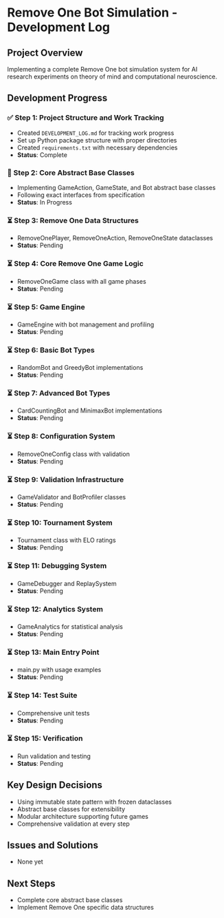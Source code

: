 # Remove One Bot Simulation - Development Log

## Project Overview
Implementing a complete Remove One bot simulation system for AI research experiments on theory of mind and computational neuroscience.

## Development Progress

### ✅ Step 1: Project Structure and Work Tracking
- Created `DEVELOPMENT_LOG.md` for tracking work progress
- Set up Python package structure with proper directories
- Created `requirements.txt` with necessary dependencies
- **Status**: Complete

### 🔄 Step 2: Core Abstract Base Classes
- Implementing GameAction, GameState, and Bot abstract base classes
- Following exact interfaces from specification
- **Status**: In Progress

### ⏳ Step 3: Remove One Data Structures
- RemoveOnePlayer, RemoveOneAction, RemoveOneState dataclasses
- **Status**: Pending

### ⏳ Step 4: Core Remove One Game Logic
- RemoveOneGame class with all game phases
- **Status**: Pending

### ⏳ Step 5: Game Engine
- GameEngine with bot management and profiling
- **Status**: Pending

### ⏳ Step 6: Basic Bot Types
- RandomBot and GreedyBot implementations
- **Status**: Pending

### ⏳ Step 7: Advanced Bot Types
- CardCountingBot and MinimaxBot implementations
- **Status**: Pending

### ⏳ Step 8: Configuration System
- RemoveOneConfig class with validation
- **Status**: Pending

### ⏳ Step 9: Validation Infrastructure
- GameValidator and BotProfiler classes
- **Status**: Pending

### ⏳ Step 10: Tournament System
- Tournament class with ELO ratings
- **Status**: Pending

### ⏳ Step 11: Debugging System
- GameDebugger and ReplaySystem
- **Status**: Pending

### ⏳ Step 12: Analytics System
- GameAnalytics for statistical analysis
- **Status**: Pending

### ⏳ Step 13: Main Entry Point
- main.py with usage examples
- **Status**: Pending

### ⏳ Step 14: Test Suite
- Comprehensive unit tests
- **Status**: Pending

### ⏳ Step 15: Verification
- Run validation and testing
- **Status**: Pending

## Key Design Decisions
- Using immutable state pattern with frozen dataclasses
- Abstract base classes for extensibility
- Modular architecture supporting future games
- Comprehensive validation at every step

## Issues and Solutions
- None yet

## Next Steps
- Complete core abstract base classes
- Implement Remove One specific data structures
